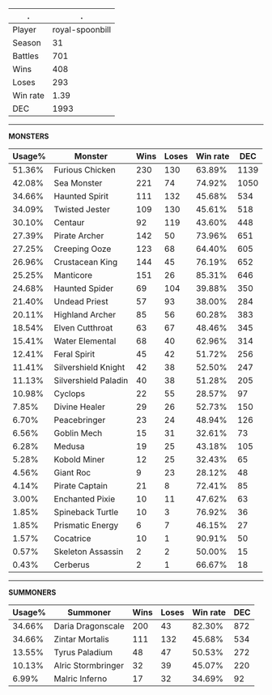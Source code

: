 .|.
|-|-
Player|royal-spoonbill
Season|31
Battles|701
Wins|408
Loses|293
Win rate|1.39
DEC|1993

---
**MONSTERS**

Usage%|Monster|Wins|Loses|Win rate|DEC|
-|-|-|-|-|-|
51.36%|Furious Chicken|230|130|63.89%|1139|
42.08%|Sea Monster|221|74|74.92%|1050|
34.66%|Haunted Spirit|111|132|45.68%|534|
34.09%|Twisted Jester|109|130|45.61%|518|
30.10%|Centaur|92|119|43.60%|448|
27.39%|Pirate Archer|142|50|73.96%|651|
27.25%|Creeping Ooze|123|68|64.40%|605|
26.96%|Crustacean King|144|45|76.19%|652|
25.25%|Manticore|151|26|85.31%|646|
24.68%|Haunted Spider|69|104|39.88%|350|
21.40%|Undead Priest|57|93|38.00%|284|
20.11%|Highland Archer|85|56|60.28%|383|
18.54%|Elven Cutthroat|63|67|48.46%|345|
15.41%|Water Elemental|68|40|62.96%|314|
12.41%|Feral Spirit|45|42|51.72%|256|
11.41%|Silvershield Knight|42|38|52.50%|247|
11.13%|Silvershield Paladin|40|38|51.28%|205|
10.98%|Cyclops|22|55|28.57%|97|
7.85%|Divine Healer|29|26|52.73%|150|
6.70%|Peacebringer|23|24|48.94%|126|
6.56%|Goblin Mech|15|31|32.61%|73|
6.28%|Medusa|19|25|43.18%|105|
5.28%|Kobold Miner|12|25|32.43%|65|
4.56%|Giant Roc|9|23|28.12%|48|
4.14%|Pirate Captain|21|8|72.41%|85|
3.00%|Enchanted Pixie|10|11|47.62%|63|
1.85%|Spineback Turtle|10|3|76.92%|36|
1.85%|Prismatic Energy|6|7|46.15%|27|
1.57%|Cocatrice|10|1|90.91%|50|
0.57%|Skeleton Assassin|2|2|50.00%|15|
0.43%|Cerberus|2|1|66.67%|18|

---
**SUMMONERS**

Usage%|Summoner|Wins|Loses|Win rate|DEC|
-|-|-|-|-|-|
34.66%|Daria Dragonscale|200|43|82.30%|872|
34.66%|Zintar Mortalis|111|132|45.68%|534|
13.55%|Tyrus Paladium|48|47|50.53%|272|
10.13%|Alric Stormbringer|32|39|45.07%|220|
6.99%|Malric Inferno|17|32|34.69%|92|
